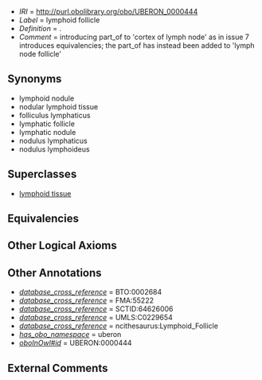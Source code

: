  * *IRI* = http://purl.obolibrary.org/obo/UBERON_0000444
 * *Label* = lymphoid follicle
 * *Definition* = .
 * *Comment* = introducing part_of to 'cortex of lymph node' as in issue 7 introduces equivalencies; the part_of has instead been added to 'lymph node follicle'

## Synonyms

 * lymphoid nodule
 * nodular lymphoid tissue
 * folliculus lymphaticus
 * lymphatic follicle
 * lymphatic nodule
 * nodulus lymphaticus
 * nodulus lymphoideus

## Superclasses

 * [lymphoid tissue](../../UBERON/44/UBERON_0001744.md)

## Equivalencies


## Other Logical Axioms


## Other Annotations

 * *[database_cross_reference](../../ef/oboInOwl#hasDbXref.md)* = BTO:0002684
 * *[database_cross_reference](../../ef/oboInOwl#hasDbXref.md)* = FMA:55222
 * *[database_cross_reference](../../ef/oboInOwl#hasDbXref.md)* = SCTID:64626006
 * *[database_cross_reference](../../ef/oboInOwl#hasDbXref.md)* = UMLS:C0229654
 * *[database_cross_reference](../../ef/oboInOwl#hasDbXref.md)* = ncithesaurus:Lymphoid_Follicle
 * *[has_obo_namespace](../../ce/oboInOwl#hasOBONamespace.md)* = uberon
 * *[oboInOwl#id](../../id/oboInOwl#id.md)* = UBERON:0000444

## External Comments

